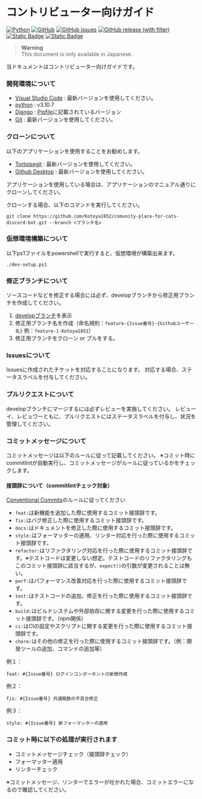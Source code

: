 # コントリビューター向けガイド

[![Python](https://img.shields.io/badge/python-3.10-blue?logo=python)](https://www.python.org/downloads/release/python-3100/)
[![GitHub](https://img.shields.io/github/license/Kotoya1852/comunity-place-for-cats-discord-bot)](https://github.com/Kotoya1852/comunity-place-for-cats-discord-bot/blob/main/LICENSE)
[![GitHub issues](https://img.shields.io/github/issues/Kotoya1852/comunity-place-for-cats-discord-bot?logo=github)](https://github.com/Kotoya1852/comunity-place-for-cats-discord-bot/issues?q=is%3Aissue+is%3Aopen+)
[![GitHub release (with filter)](https://img.shields.io/github/v/release/Kotoya1852/comunity-place-for-cats-discord-bot)](https://github.com/Kotoya1852/comunity-place-for-cats-discord-bot/releases/latest)
[![Static Badge](https://img.shields.io/badge/Visual_Stadio_Code-download-blue?logo=visual-studio-code)](https://azure.microsoft.com/ja-jp/products/visual-studio-code)
[![Static Badge](https://img.shields.io/badge/docker-not_upload-red?logo=docker)]()

> **Warning**<br>
> This document is only available in Japanese.

当ドキュメントはコントリビューター向けガイドです。

### 開発環境について
- [Visual Studio Code](https://azure.microsoft.com/ja-jp/products/visual-studio-code) : 最新バージョンを使用してください。
- [python](https://www.python.org/downloads/release/python-3100/) : v3.10.7
- [Django](https://docs.djangoproject.com/ja/4.2/) : [Pipfile](./Pipfile)に記載されているバージョン
- [Git](https://git-scm.com/downloads) : 最新バージョンを使用してください。

### クローンについて
以下のアプリケーションを使用することをお勧めします。
- [Tortoisegit](https://tortoisegit.org/) : 最新バージョンを使用してください。
- [Github Desktop](https://desktop.github.com/) : 最新バージョンを使用してください。

アプリケーションを使用している場合は、アプリケーションのマニュアル通りにクローンしてください。

クローンする場合、以下のコマンドを実行してください。
```
git clone https://github.com/Kotoya1852/comunity-place-for-cats-discord-bot.git --branch <ブランチ名>
```

### 仮想環境構築について
以下ps1ファイルをpowershellで実行すると、仮想環境が構築出来ます。
```
./dev-setup.ps1
```

### 修正ブランチについて
ソースコードなどを修正する場合には必ず、developブランチから修正用ブランチを作成してください。
1. [developブランチ](https://github.com/Kotoya1852/comunity-place-for-cats-discord-bot/tree/develop)を表示
2. 修正用ブランチ名を作成（命名規則：`feature-{Issue番号}-{Githubユーザー名}` 例：`feature-1-Kotoya1852`）
3. 修正用ブランチをクローン or プルをする。

### Issuesについて
Issuesに作成されたチケットを対応することになります。
対応する場合、ステータスラベルを付与してください。

### プルリクエストについて
developブランチにマージするには必ずレビューを実施してください。
レビューイ、レビュワーともに、プルリクエストにはステータスラベルを付与し、状況を管理してください。

### コミットメッセージについて
コミットメッセージは以下のルールに従って記載してください。
※コミット時にcommitlintが自動実行し、コミットメッセージがルールに従っているかをチェックします。

#### 接頭辞について（commitlintチェック対象）
[Conventional Commits](https://www.conventionalcommits.org/ja/v1.0.0/#%e6%a6%82%e8%a6%81)のルールに従ってください

- `feat:`は新機能を追加した際に使用するコミット接頭辞です。
- `fix:`はバグ修正した際に使用するコミット接頭辞です。
- `docs:`はドキュメントを修正した際に使用するコミット接頭辞です。
- `style:`はフォーマッターの適用、リンター対応を行った際に使用するコミット接頭辞です。
- `refactor:`はリファクタリング対応を行った際に使用するコミット接頭辞です。※テストコードは変更しない想定。テストコードのリファクタリングもこのコミット接頭辞に該当するが、`expect()`の引数が変更されることは無い。
- `perf:`はパフォーマンス改善対応を行った際に使用するコミット接頭辞です。
- `test:`はテストコードの追加、修正を行った際に使用するコミット接頭辞です。
- `build:`はビルドシステムや外部依存に関する変更を行った際に使用するコミット接頭辞です。（npm関係）
- `ci:`はCIの設定やスクリプトに関する変更を行った際に使用するコミット接頭辞です。
- `chore:`はその他の修正を行った際に使用するコミット接頭辞です。（例：開発ツールの追加、コマンドの追加等）

例１：
```
feat: #{Issue番号} ログインコンポーネントの新規作成
```

例２：
```
fix: #{Issue番号} 共通関数の不具合修正
```

例３：
```
style: #{Issue番号} 新フォーマッターの適用
```

### コミット時に以下の処理が実行されます
- コミットメッセージチェック（接頭辞チェック）
- フォーマッター適用
- リンターチェック

※コミットメッセージ、リンターでエラーが吐かれた場合、コミットエラーになるので確認してください。
